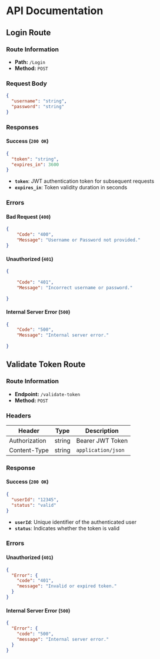 
# API Documentation

## Login Route

### Route Information
- **Path:** `/Login`
- **Method:** `POST`


### Request Body
```json
{
  "username": "string",
  "password": "string"
}
```

### Responses

#### Success (`200 OK`)
```json
{
  "token": "string",
  "expires_in": 3600
}
```
- **`token`**: JWT authentication token for subsequent requests
- **`expires_in`**: Token validity duration in seconds

### Errors

#### Bad Request (`400`)

```json
{
    "Code": "400",
    "Message": "Username or Password not provided."
}
```

#### Unauthorized (`401`)
```json
{
  
    "Code": "401",
    "Message": "Incorrect username or password."
  
}
```

#### Internal Server Error (`500`)
```json
{
    "Code": "500",
    "Message": "Internal server error."
  
}
```

## Validate Token Route

### Route Information
- **Endpoint:** `/validate-token`
- **Method:** `POST`

### Headers
| Header         | Type    | Description                          |
|----------------|---------|--------------------------------------|
| Authorization  | string  | Bearer JWT Token                     |
| Content-Type   | string  | `application/json`                   |


### Response

#### Success (`200 OK`)
```json
{
  "userId": "12345",
  "status": "valid"
}
```
- **`userId`**: Unique identifier of the authenticated user
- **`status`**: Indicates whether the token is valid

### Errors

#### Unauthorized (`401`)
```json
{
  "Error": {
    "code": "401",
    "message": "Invalid or expired token."
  }
}
```

#### Internal Server Error (`500`)
```json
{
  "Error": {
    "code": "500",
    "message": "Internal server error."
  }
}
```


